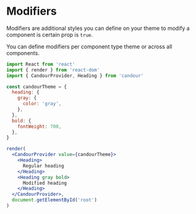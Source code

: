 # Modifiers

Modifiers are additional styles you can define on your theme to modify
a component is certain prop is `true`.

You can define modifiers per component type theme or across all components.

```jsx
import React from 'react'
import { render } from 'react-dom'
import { CandourProvider, Heading } from 'candour'

const candourTheme = {
  heading: {
    gray: {
      color: 'gray',
    },
  },
  bold: {
    fontWeight: 700,
  },
}

render(
  <CandourProvider value={candourTheme}>
    <Heading>
      Regular heading
    </Heading>
    <Heading gray bold>
      Modified heading
    </Heading>
  </CandourProvider>,
  document.getElementById('root')
)
```
